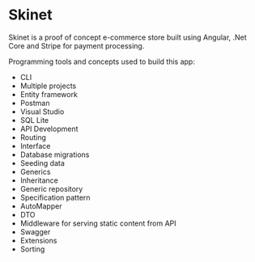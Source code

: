 # Skinet
Skinet is a proof of concept e-commerce store built using Angular, .Net Core and Stripe for payment processing.

Programming tools and concepts used to build this app:

- CLI
- Multiple projects
- Entity framework
- Postman
- Visual Studio
- SQL Lite
- API Development
- Routing
- Interface
- Database migrations
- Seeding data
- Generics
- Inheritance
- Generic repository
- Specification pattern
- AutoMapper
- DTO
- Middleware for serving static content from API
- Swagger
- Extensions
- Sorting
